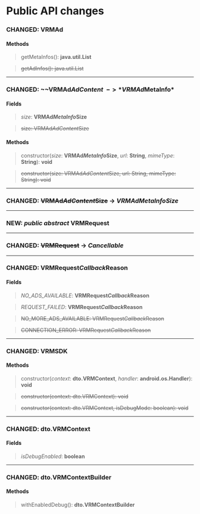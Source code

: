 # Public API changes
### CHANGED:  VRMAd

#### Methods


> getMetaInfos(): **java.util.List**

> ~~getAdInfos(): java.util.List~~


-----

### CHANGED:  ~~VRMAd$AdContent~~ -> *VRMAd$MetaInfo*
#### Fields


> *size*: **VRMAd$MetaInfo$Size**

> ~~size: VRMAd$AdContent$Size~~


#### Methods


> constructor(*size*: **VRMAd$MetaInfo$Size**, *url*: **String**, *mimeType*: **String**): **void**

> ~~constructor(size: VRMAd$AdContent$Size, url: String, mimeType: String): void~~


-----

### CHANGED:  ~~VRMAd$AdContent$Size~~ -> *VRMAd$MetaInfo$Size*



-----

### NEW: *public* *abstract* VRMRequest



-----

### CHANGED:  ~~VRMRequest~~ -> *Cancellable*



-----

### CHANGED:  VRMRequest$Callback$Reason
#### Fields


> *NO_ADS_AVAILABLE*: **VRMRequest$Callback$Reason**

> *REQUEST_FAILED*: **VRMRequest$Callback$Reason**

> ~~NO_MORE_ADS_AVAILABLE: VRMRequest$Callback$Reason~~

> ~~CONNECTION_ERROR: VRMRequest$Callback$Reason~~




-----

### CHANGED:  VRMSDK

#### Methods


> constructor(*context*: **dto.VRMContext**, *handler*: **android.os.Handler**): **void**

> ~~constructor(context: dto.VRMContext): void~~

> ~~constructor(context: dto.VRMContext, isDebugMode: boolean): void~~


-----

### CHANGED:  dto.VRMContext
#### Fields


> *isDebugEnabled*: **boolean**




-----

### CHANGED:  dto.VRMContextBuilder

#### Methods


> withEnabledDebug(): **dto.VRMContextBuilder**
